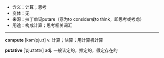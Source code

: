 - <span class="definition">含义：计算；思考</span>
- <span class="definition">变体：无</span>
- <span class="definition">来源：拉丁单词putare（意为to consider或to think，即思考或考虑）</span>
- <span class="definition">用途：构成计算；思考相关词汇</span>

---

<span class="vocabulary">**compute**</span> [kəmˈpjuːt] v. 计算；估算；用计算机计算

<span class="vocabulary">**putative**</span> [ˈpjuːtətɪv] adj. 一般认定的，推定的，假定存在的
